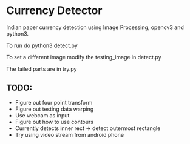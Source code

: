 # Currency Detector

Indian paper currency detection using Image Processing, opencv3 and python3.


To run do python3 detect.py

To set a different image modify the testing_image in detect.py

The failed parts are in try.py

## TODO:
- Figure out four point transform
- Figure out testing data warping
- Use webcam as input
- Figure out how to use contours
- Currently detects inner rect -> detect outermost rectangle
- Try using video stream from android phone

